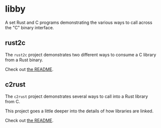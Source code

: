 # libby

A set Rust and C programs demonstrating the various ways to call across the "C" binary interface.

## rust2c

The `rust2c` project demonstrates two different ways to consume a C library from a Rust binary.

Check out [the README](./rust2c/README.md).

## c2rust

The `c2rust` project demonstrates several ways to call into a Rust library from C.

This project goes a little deeper into the details of how libraries are linked.

Check out [the README](./c2rust/README.md).
